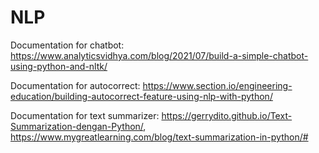 # NLP

Documentation for chatbot: https://www.analyticsvidhya.com/blog/2021/07/build-a-simple-chatbot-using-python-and-nltk/

Documentation for autocorrect: https://www.section.io/engineering-education/building-autocorrect-feature-using-nlp-with-python/

Documentation for text summarizer: https://gerrydito.github.io/Text-Summarization-dengan-Python/, https://www.mygreatlearning.com/blog/text-summarization-in-python/#
